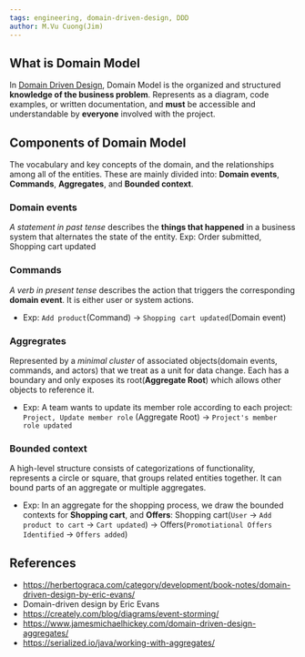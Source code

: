 ```yaml
---
tags: engineering, domain-driven-design, DDD
author: M.Vu Cuong(Jim)
---
```

## What is Domain Model
In [Domain Driven Design](https://github.com/dwarvesf/brain/blob/master/Engineering/Overview%20of%20Domain%20Driven%20Design.md), Domain Model is the organized and structured **knowledge of the business problem**. Represents as a diagram, code examples, or written documentation, and **must** be accessible and understandable by **everyone** involved with the project.

## Components of Domain Model
The vocabulary and key concepts of the domain, and the relationships among all of the entities. These are mainly divided into: **Domain events**, **Commands**, **Aggregates**, and **Bounded context**.
### Domain events
*A statement in past tense* describes the **things that happened** in a business system that alternates the state of the entity.
Exp: Order submitted, Shopping cart updated
### Commands
*A verb in present tense* describes the action that triggers the corresponding **domain event**. It is either user or system actions.
- Exp: `Add product`(Command) -> `Shopping cart updated`(Domain event)
### Aggregrates
Represented by a *minimal cluster* of associated objects(domain events, commands, and actors) that we treat as a unit for data change. Each has a boundary and only exposes its root(**Aggregate Root**) which allows other objects to reference it.
- Exp: A team wants to update its member role according to each project: </n>
`Project, Update member role` (Aggregate Root) -> `Project's member role updated`</n>
### Bounded context
A high-level structure consists of categorizations of functionality, represents a circle or square, that groups related entities together. It can bound parts of an aggregate or multiple aggregates.
- Exp: In an aggregate for the shopping process,  we draw the bounded contexts for **Shopping cart**, and **Offers**: </n>
Shopping cart(`User` -> `Add product to cart` -> `Cart updated`) -> Offers(`Promotiational Offers Identified` -> `Offers added`)
## References
- https://herbertograca.com/category/development/book-notes/domain-driven-design-by-eric-evans/
- Domain-driven design by Eric Evans
- https://creately.com/blog/diagrams/event-storming/
- https://www.jamesmichaelhickey.com/domain-driven-design-aggregates/
- https://serialized.io/java/working-with-aggregates/